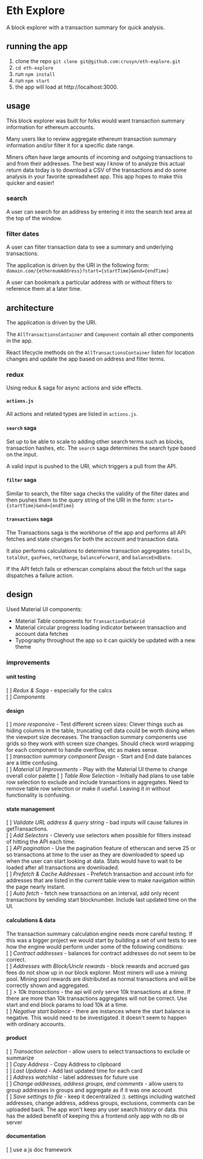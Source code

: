 # Eth Explore

A block explorer with a transaction summary for quick analysis.

## running the app

1. clone the repo `git clone git@github.com:crusyn/eth-explore.git`
2. `cd eth-explore`
3. run `npm install`
4. run `npm start`
5. the app will load at http://localhost:3000.

## usage

This block explorer was built for folks would want transaction summary information for ethereum accounts.

Many users like to review aggregate ethereum transaction summary information and/or filter it for a specific date range.

Miners often have large amounts of incoming and outgoing transactions to and from their addresses. The best way I know of to analyze this actual return data today is to download a CSV of the transactions and do some analysis in your favorite spreadsheet app. This app hopes to make this quicker and easier!

### search

A user can search for an address by entering it into the search text area at the top of the window.

### filter dates

A user can filter transaction data to see a summary and underlying transactions.

The application is driven by the URI in the following form:
`domain.com/{ethereumAddress}?start={startTime}&end={endTime}`

A user can bookmark a particular address with or without filters to reference them at a later time.

## architecture

The application is driven by the URI.

The `AllTransactionsContainer` and `Component` contain all other components in the app.

React lifecycle methods on the `AllTransactionsContainer` listen for location changes and update the app based on address and filter terms.

### redux

Using redux & saga for async actions and side effects.

#### `actions.js`

All actions and related types are listed in `actions.js`.

#### `search` saga

Set up to be able to scale to adding other search terms such as blocks, transaction hashes, etc. The `search` saga determines the search type based on the input.

A valid input is pushed to the URI, which triggers a pull from the API.

#### `filter` saga

Similar to search, the filter saga checks the validity of the filter dates and then pushes them to the query string of the URI in the form: `start={startTime}&end={endTime}`

#### `transactions` saga

The Transactions saga is the workhorse of the app and performs all API fetches and state changes for both the account and transaction data.

It also performs calculations to determine transaction aggregates `totalIn`, `totalOut`, `gasFees`, `netChange`, `balanceForward`, and `balanceEndDate`.

If the API fetch fails or etherscan complains about the fetch url the saga dispatches a failure action.

## design

Used Material UI components:

- Material Table components for `TransactionDataGrid`
- Material circular progress loading indicator between transaction and account data fetches
- Typography throughout the app so it can quickly be updated with a new theme

### improvements

#### unit testing

[ ] _Redux & Saga_ - especially for the calcs  
[ ] _Components_

#### design

[ ] _more responsive_ - Test different screen sizes: Clever things such as hiding columns in the table, truncating cell data could be worth doing when the viewport size decreases. The transaction summary components use grids so they work with screen size changes. Should check word wrapping for each component to handle overflow, etc as makes sense.  
[ ] _transaction summary component Design_ - Start and End date balances are a little confusing.  
[ ] _Material UI Improvements_ - Play with the Material UI theme to change overall color palette
[ ] _Table Row Selection_ - Initially had plans to use table row selection to exclude and include transactions in aggregates. Need to remove table row selection or make it useful. Leaving it in without functionality is confusing.

#### state management

[ ] _Validate URL address & query string_ - bad inputs will cause failures in getTransactions.  
[ ] _Add Selectors_ - Cleverly use selectors when possible for filters instead of hitting the API each time.  
[ ] _API pagination_ - Use the pagination feature of etherscan and serve 25 or so transactions at time to the user as they are downloaded to speed up when the user can start looking at data. Stats would have to wait to be loaded after all transactions are downloaded.  
[ ] _Prefetch & Cache Addresses_ - Prefetch transaction and account info for addresses that are listed in the current table view to make navigation within the page nearly instant.  
[ ] _Auto fetch_ - fetch new transactions on an interval, add only recent transactions by sending start blocknumber. Include last updated time on the UI.

#### calculations & data

The transaction summary calculation engine needs more careful testing. If this was a bigger project we would start by building a set of unit tests to see how the engine would perform under some of the following conditions:  
[ ] _Contract addresses_ - balances for contract addresses do not seem to be correct.  
[ ] _Addresses with Block/Uncle rewards_ - block rewards and accrued gas fees do not show up in our block explorer. Most miners will use a mining pool. Mining pool rewards are distributed as normal transactions and will be correctly shown and aggregated.  
[ ] _> 10k transactions_ - the api will only serve 10k transactions at a time. If there are more than 10k transactions aggregates will not be correct. Use start and end block params to load 10k at a time.  
[ ] _Negative start balance_ - there are instances where the start balance is negative. This would need to be investigated. It doesn't seem to happen with ordinary accounts.

#### product

[ ] _Transaction selection_ - allow users to select transactions to exclude or summarize  
[ ] _Copy Address_ - Copy Address to clipboard  
[ ] _Last Updated_ - Add last updated time for each card  
[ ] _Address watchlist_ - label addresses for future use  
[ ] _Change addresses, address groups, and comments_ - allow users to group addresses in groups and aggregate as if it was one account  
[ ] _Save settings to file_ - keep it decentralized :). settings including watched addresses, change address, address groups, exclusions, comments can be uploaded back. The app won't keep any user search history or data. this has the added benefit of keeping this a frontend only app with no db or server

#### documentation

[ ] use a js doc framework
